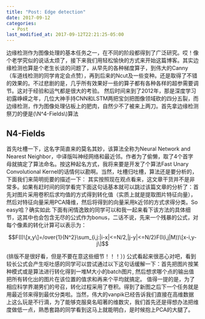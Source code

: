 ```yaml
---
title: "Post: Edge detection"
date: 2017-09-12
categories:
  - Post
last_modified_at: 2017-09-12T22:21:25-05:00
---
```


边缘检测作为图像处理的基本任务之一，在不同的阶段都得到了广泛研究。哎！像个老学究似的说话太烦了，接下来我们用轻松愉快的方式来开始这篇博客。其实边缘检测也算是个老生长谈的问题了，从早先的各种梯度算子，到伟大的Canny（车道线检测的同学肯定会点赞），再到后来的Ncut及一些变种。还是取得了不错的效果的。不过悲剧的是，几乎所有效果好一些的算子都有各种各样的超参需要调节。这对于经验和运气都是很大的考验。
然后时间来到了2012年，那是深度学习初露峥嵘之年，几位大神手持CNN和LSTM两把宝剑把图像领域砍的四分五裂，而边缘检测，作为图像处理佔板上的肥肉，自然少不了被来上两刀。首先拿边缘检测祭刀的便是(\\N^4-Fields\\)算法

## N4-Fields  

首先吐槽一下，这名字简直来的莫名其妙，该算法全称为Neural Network and Nearest Neighbor，中译版叫神经网络和最近邻。作者为了偷懒，取了4个首字母就搞定了算法命名。按这种起名方式，我将来要是开发了个算法Fast Unary Convolutional Kernel的话情何以勘啊。当然，吐槽归吐槽，算法还是要分析的，下面我们来简明扼要的描述一下：
其实按照现在观点看来，这文章干货并不是非常多。如果有赶时间的同学看完下面这句话基本就可以跳过该篇文章的分析了：首先对图片采用卷积后求均值的方式得到转化值（实质上就是提取图片特征向量），然后对特征向量采用PCA降维，然后将得到的向量采用k近邻的方式求得分类。So easy哈？确实如此
下面有闲情逸致的同学可以和我一起来看下该方法的具体细节，这其中也会包含无尽的公式作为bonus，二话不说，先来一个残暴的公式，对每个像素的转化计算可以表示为：

$$F(I)\[x,y\]=/over{1}{N^2}\sum_{i,j:|i-x|<=N/2,|j-y|<=N/2}F(I(i,j|M))\[x-i,y-j\]$$

(排版不是很好看，但是不要在意这些细节！！！）)
公式看起来很恶心对吧，看到较长公式会产生呕吐感的同学可以尝试通过以下这句话缓解一下：首先把图片按某种模式或是算法进行转化得到一堆M大小的batch图片, 然后想求哪个点的输出值把所有转化出的图片在该位置的值求和再来个平均就搞定。
值得一提的是，为了相应科学界潮男们的号召，转化过程采用了卷积。得到了新图之后下一个任务就是用最近邻来得到最优分类啦。当然，伟大的vanpik已经告诉我们直接在高维数据上这么玩是不行滴，为了能够克服臭名昭著的维数灾，我们首先还是得想办法把维度做低一点，熟悉套路的同学看到这马上就能明白，是时候抱上PCA的大腿了。
